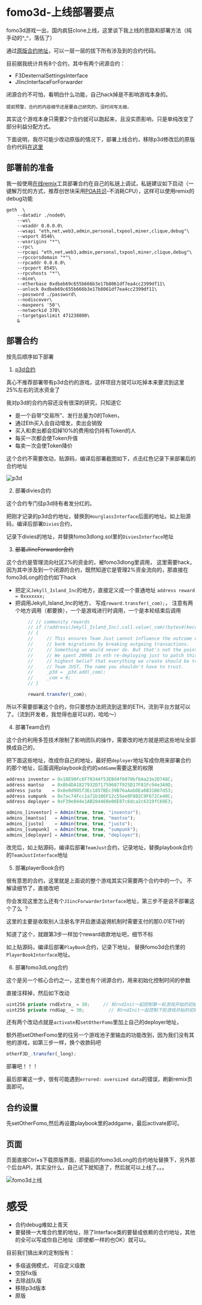 # fomo3d-上线部署要点


fomo3d游戏一出，国内疯狂clone上线，这里谈下我上线的思路和部署方法（纯手动的^_^，落伍了）

通过[原版合约地址](https://etherscan.io/address/0xa62142888aba8370742be823c1782d17a0389da1#code)，可以一层一层的拔下所有涉及到的合约代码。

目前据我统计共有8个合约，其中有两个闭源合约：

- F3DexternalSettingsInterface
- JIincInterfaceForForwarder

闭源合约不可怕，看明白什么功能，自己hack掉是不影响游戏本身的。

    提前预警，合约的内容细节还是要自己研究的，没时间写太细，

其实这个游戏本身只需要2个合约就可以跑起来，且没实质影响，只是单纯改变了部分利益分配方式。

下面说明，我尽可能少改动原版的情况下，部署上线合约，移除p3d修改后的原版合约代码[在这里](https://github.com/ChungkueiBlock/fomo3d/tree/master/sols)

## 部署前的准备

我一般使用[在线remix](https://remix.ethereum.org/#optimize=true&version=soljson-v0.4.24)工具部署合约在自己的私链上调试，私链建议如下启动（一键解万忧的方式，推荐创世块采用[POA共识](https://github.com/ChungkueiBlock/tools/tree/master/privateEth)-不消耗CPU），这样可以使用remix的debug功能
```
geth  \
    --datadir ./node0\
    --ws\
    --wsaddr 0.0.0.0\
    --wsapi "eth,net,web3,admin,personal,txpool,miner,clique,debug"\
    --wsport 8546\
    --wsorigins "*"\
    --rpc\
    --rpcapi "eth,net,web3,admin,personal,txpool,miner,clique,debug"\
    --rpccorsdomain "*"\
    --rpcaddr 0.0.0.0\
    --rpcport 8545\
    --rpcvhosts "*"\
    --mine\
    --etherbase 0xdbeb69c655b666b3e17b8061df7ea4cc2399df11\
    --unlock 0xdbeb69c655b666b3e17b8061df7ea4cc2399df11\
    --password ./password\
    --nodiscover\
    --maxpeers '50'\
    --networkid 378\
    --targetgaslimit 471238800\
    &
```

## 部署合约

按先后顺序如下部署

1. [p3d合约](https://github.com/ChungkueiBlock/sols/blob/master/fomo3d/Hourglass.sol)

真心不推荐部署带有p3d合约的游戏，这样项目方就可以吃掉本来要流到这里25%左右的流水资金了

我对p3d的合约内容还没有很深的研究，只知道它
 - 是一个自带“交易所”、发行总量为0的Token，
 - 通过Eth买入会自动增发，卖出会销毁
 - 买入和卖出都会扣掉10%的费用给仍持有Token的人
 - 每买一次都会使Token升值
 - 每卖一次会使Token降价

这个合约不需要改动，贴源码，编译后部署截图如下，点击红色记录下来部署后的合约地址

![p3d](/assets/fomo3d/p3d部署.jpg)

2. 部署divies合约

这个合约专门往p3d持有者发分红的。

把刚才记录的p3d合约地址，替换到`HourglassInterface`后面的地址。如上贴源码，编译后部署`Divies`合约，

记录下divies的地址，并替换fomo3dlong.sol里的`DiviesInterface`地址

3. ~~部署JIincForwarder合约~~

这个合约是管理流向社区2%的资金的，被fomo3dlong里调用，
这里需要hack，因为其中涉及到一个闭源的合约，既然知道它是管理2%资金流向的，那直接在fomo3dLong的合约如下hack

- 把定义`Jekyll_Island_Inc`的地方，直接定义成一个普通地址 `address reward = 0xxxxxxx;`
- 把调用Jekyll_Island_Inc的地方， 写成`reward.transfer(_com);`， 注意有两个地方调用（都要换），一个是游戏进行时调用，一个是本轮结束后调用

```javascript
        // // community rewards
        // if (!address(Jekyll_Island_Inc).call.value(_com)(bytes4(keccak256("deposit()"))))
        // {
        //     // This ensures Team Just cannot influence the outcome of FoMo3D with
        //     // bank migrations by breaking outgoing transactions.
        //     // Something we would never do. But that's not the point.
        //     // We spent 2000$ in eth re-deploying just to patch this, we hold the 
        //     // highest belief that everything we create should be trustless.
        //     // Team JUST, The name you shouldn't have to trust.
        //     _p3d = _p3d.add(_com);
        //     _com = 0;
        // }

        reward.transfer(_com);
```

所以不需要部署这个合约，你只要想办法把流到这里的ETH，流到平台方就可以了。（流到开发者，我觉得也是可以的，哈哈～）

4. 部署Team合约

这个合约利用多签技术限制了影响团队的操作，需要改的地方就是把这些地址全部换成自己的，

把下面这些地址，改成你自己的地址，最好把`deployer`地址写成你用来部署合约的那个地址，后面调用playbook合约的`addGame`需要这里的权限

```javascript
address inventor = 0x18E90Fc6F70344f53EBd4f6070bf6Aa23e2D748C;
address mantso   = 0x8b4DA1827932D71759687f925D17F81Fc94e3A9D;
address justo    = 0x8e0d985f3Ec1857BEc39B76aAabDEa6B31B67d53;
address sumpunk  = 0x7ac74Fcc1a71b106F12c55ee8F802C9F672Ce40C;
address deployer = 0xF39e044e1AB204460e06E87c6dca2c6319fC69E3;

admins_[inventor] = Admin(true, true, "inventor");
admins_[mantso]   = Admin(true, true, "mantso");
admins_[justo]    = Admin(true, true, "justo");
admins_[sumpunk]  = Admin(true, true, "sumpunk");
admins_[deployer] = Admin(true, true, "deployer");
```

改完后，如上贴源码，编译后部署`TeamJust`合约，记录地址，替换playbook合约的`TeamJustInterface`地址

5. 部署playerBook合约

很有意思的合约，这里就是上面说的整个游戏其实只需要两个合约中的一个。
不解读细节了，直接改吧

你会发现这里怎么还有个`JIincForwarderInterface`地址，第三步不是说不部署这个了么 ？

这里的主要是收取别人注册名字开启邀请返佣机制时需要支付的那0.01ETH的

知道了这个，就跟第3步一样加个reward收款地址吧，细节不标

如上贴源码，编译后部署`PlayBook`合约，记录下地址， 替换fomo3d合约里的`PlayerBookInterface`地址。


6. 部署fomo3dLong合约

这个是另一个核心合约之一，这里也有个闭源合约，用来初始化控制时间的参数

直接注释掉，然后如下改动

```javascript
uint256 private rndExtra_ = 30;     // 和rndInit一起控制第一轮游戏开始的初始时间的，单位是秒
uint256 private rndGap_ = 30;         // 和rndInit一起控制下轮游戏开始的初始时间的，单位是秒
```

还有两个改动点就是`activate`和`setOtherFomo`里加上自己的deployer地址， 

额外把setOtherFomo里的往另一个游戏池子里输血的功能改到，因为我们没有其他的游戏，如第三步一样，换个收款码吧

```javascript
otherF3D_.transfer(_long);
```

部署吧！！！

最后部署这一步，很有可能遇到`errored: oversized data`的错误，刷新remix页面即可。


## 合约设置

先setOtherFomo,然后再设置playbook里的addgame，最后activate即可。


## 页面

页面直接Ctrl+s下载原版界面，把最后的fomo3dLong的合约地址替换下，另外那个后台API，其实没什么，自己试下就知道了，然后就可以上线了。。。

![fomo3d上线](/assets/fomo3d/fomo3d上线.png)

# 感受

- 合约debug难如上青天
- 要替换一大堆合约里的地址，除了Interface类的要替成依赖的合约地址，其他的全可以写成你自己地址（即使都一样的也OK）就可以。

目前我们搞出来的定制版有：
 - 多级返佣模式， 可自定义级数
 - 空投fix版
 - 去除战队版
 - 移除p3d版本
 - 原版